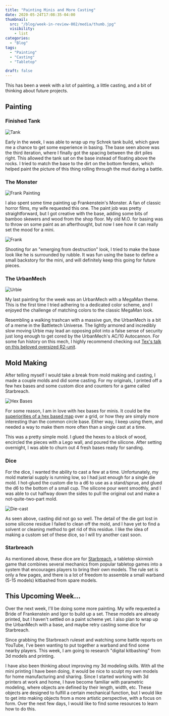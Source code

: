 ```yaml
---
title: "Painting Minis and More Casting"
date: 2020-05-24T17:08:35-04:00
thumbnail:
  src: "/blog/week-in-review-002/media/thumb.jpg"
  visibility:
    - list
categories:
  - "Blog"
tags:
  - "Painting"
  - "Casting"
  - "Tabletop"

draft: false
---
```


This has been a week with a lot of painting, a little casting, and a bit of thinking about future projects.
## Painting

### Finished Tank

![Tank](media/wir06.jpg)

Early in the week, I was able to wrap up my Schrek tank build, which gave me a chance to get some experience in basing. The base seen above was the third iteration, where I finally got the spacing between the dirt piles right. This allowed the tank sat on the base instead of floating above the rocks. I tried to match the base to the dirt on the bottom fenders, which helped paint the picture of this thing rolling through the mud during a battle.

### The Monster

![Frank Painting](media/wir05.jpg)

I also spent some time painting up Frankenstein's Monster. A fan of classic horror films, my wife requested this one. The paint job was pretty straightforward, but I got creative with the base, adding some bits of bamboo skewers and wood from the shop floor. My old M.O. for basing was to throw on some paint as an afterthought, but now I see how it can really set the mood for a mini.

![Frank](media/wir07.jpg)

Shooting for an "emerging from destruction" look, I tried to make the base look like he is surrounded by rubble. It was fun using the base to define a small backstory for the mini, and will definitely keep this going for future pieces.

### The UrbanMech

![Urbie](media/wir02.jpg)

My last painting for the week was an UrbanMech with a MegaMan theme. This is the first time I tried adhering to a dedicated color scheme, and I enjoyed the challenge of matching colors to the classic MegaMan look.

Resembling a walking trashcan with a massive gun, the UrbanMech is a bit of a meme in the Battletech Universe. The lightly armored and incredibly slow moving Urbie may lead an opposing pilot into a false sense of security just long enough to get cored by the UrbanMech's AC/10 Autocannon. For some fun history on this mech, I highly recommend checking out [Tex's talk on this beloved oversized R2-unit](https://www.youtube.com/watch?v=xOAre8wMWGU).

## Mold Making

After telling myself I would take a break from mold making and casting, I made a couple molds and did some casting. For my originals, I printed off a few hex bases and some custom dice and counters for a game called Starbreach.

![Hex Bases](media/wir04.jpg)

For some reason, I am in love with hex bases for minis. It could be the [superiorities of a hex based map](https://www.giantitp.com/comics/oots0175.html) over a grid, or how they are simply more interesting than the common circle base. Either way, I keep using them, and needed a way to make them more often than a single cast at a time.

This was a pretty simple mold. I glued the hexes to a block of wood, encircled the pieces with a Lego wall, and poured the silicone. After setting overnight, I was able to churn out 4 fresh bases ready for sanding.

### Dice

For the dice, I wanted the ability to cast a few at a time. Unfortunately, my mold material supply is running low, so I had just enough for a single die mold. I hot-glued the custom die to a d6 to use as a stand/sprue, and glued the d6 to the bottom of a small cup. The silicone pour went smoothly, and I was able to cut halfway down the sides to pull the original out and make a not-quite-two-part mold.

![Die-cast](media/wir08.jpg)

As seen above, casting did not go so well. The detail of the die got lost in some silicone residue I failed to clean off the mold, and I have yet to find a solvent or cleaning method to get rid of this residue. I like the idea of making a custom set of these dice, so I will try another cast soon.

### Starbreach

As mentioned above, these dice are for [Starbreach](https://www.starbreach.com/), a tabletop skirmish game that combines several mechanics from popular tabletop games into a system that encourages players to bring their own models. The rule set is only a few pages, and there is a lot of freedom to assemble a small warband (5-15 models) kitbashed from spare models. 

## This Upcoming Week...

Over the next week, I'll be doing some more painting. My wife requested a Bride of Frankenstein and Igor to build up a set. These models are already printed, but I haven't settled on a paint scheme yet. I also plan to wrap up the UrbanMech with a base, and maybe retry casting some dice for Starbreach.

Since grabbing the Starbreach ruleset and watching some battle reports on YouTube, I've been wanting to put together a warband and find some nearby players. This week, I am going to research "digital kitbashing" from 3d models and printing.

I have also been thinking about improving my 3d modeling skills. With all the mini printing I have been doing, it would be nice to sculpt my own models for home manufacturing and sharing. Since I started working with 3d printers at work and home, I have become familiar with parametric modeling, where objects are defined by their length, width, etc. These objects are designed to fulfill a certain mechanical function, but I would like to get into making objects from a more artistic perspective, with a focus on form. Over the next few days, I would like to find some resources to learn how to do this.